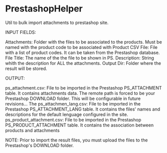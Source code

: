 # PrestashopHelper
Util to bulk import attachments to prestashop site. 

INPUT FIELDS:

Attachments: Folder with the files to be associated to the products. Must be named with the product code to be associated with
Product CSV File: File with a list of product codes. It can be taken from the Prestashop database.
File Title: The name of the the file to be shown in PS.
Description: String whith the description for ALL the attachments. 
Output Dir: Folder where the result will be stored. 

OUTPUT:

ps_attachment.csv: File to be imported in the Prestashop PS_ATTACHMENT table. It contains attachments data. The remote path is forced to be your Prestashop DOWNLOAD folder. This will be configurable in future revisions... The 
ps_attachmen_lang.csv: File to be imported in the Prestashop PS_ATTACHMENT_LANG table. It contains the files' names and descriptions for the default lenguage configured in the site.
ps_product_attachment.csv: File to be imported in the Prestashop PS_PRODUCT_ATTACHMENT table. It contains the association between products and attachments

NOTE: Prior to import the result files, you must upload the files to the Prestashop's DOWNLOAD folder.
